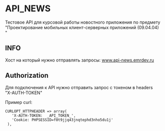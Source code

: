 # API_NEWS
 Тестовое API для курсовой работы новостного приложения по предмету "Проектирование мобильных клиент-серверных приложений (09.04.04) "


## INFO
Хост на который нужно отправлять запросы: www.api-news.emrdev.ru


## Authorization 
 Для подключения к API нужно отправить запрос с токеном в headers "X-AUTH-TOKEN"
 
 Пример curl:
 ```
CURLOPT_HTTPHEADER => array(
    'X-AUTH-TOKEN:  _API_TOKEN_',
    'Cookie: PHPSESSID=f0t9jjq43jnqtephd3nho5du1j'
  ),
```